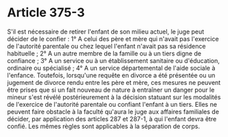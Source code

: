 # Article 375-3

S'il est nécessaire de retirer l'enfant de son milieu actuel, le juge peut décider de le confier :   1° A celui des père et mère qui n'avait pas l'exercice de l'autorité parentale ou chez lequel l'enfant n'avait pas sa résidence habituelle ;   2° A un autre membre de la famille ou à un tiers digne de confiance ;   3° A un service ou à un établissement sanitaire ou d'éducation, ordinaire ou spécialisé ;   4° A un service départemental de l'aide sociale à l'enfance.   Toutefois, lorsqu'une requête en divorce a été présentée ou un jugement de divorce rendu entre les père et mère, ces mesures ne peuvent être prises que si un fait nouveau de nature à entraîner un danger pour le mineur s'est révélé postérieurement à la décision statuant sur les modalités de l'exercice de l'autorité parentale ou confiant l'enfant à un tiers. Elles ne peuvent faire obstacle à la faculté qu'aura le juge aux affaires familiales de décider, par application des articles 287 et 287-1, à qui l'enfant devra être confié. Les mêmes règles sont applicables à la séparation de corps.